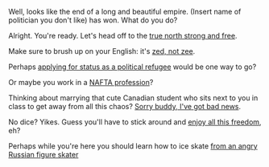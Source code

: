 Well, looks like the end of a long and beautiful empire.
(Insert name of politician you don't like) has won. What do you do?

Alright. You're ready. 
Let's head off to the [true north strong and free](https://www.youtube.com/watch?v=9yFs7K27kZI).

Make sure to brush up on your English: it's [zed, not zee](https://www.youtube.com/watch?v=BRI-A3vakVg).

Perhaps [applying for status as a political refugee](http://www.cic.gc.ca/english/refugees/outside/index.asp) 
would be one way to go?

Or maybe you work in a [NAFTA profession](http://www.cic.gc.ca/english/work/special-business.asp)?

Thinking about marrying that cute Canadian student 
who sits next to you in class to get away from all this chaos? 
[Sorry buddy, I've got bad news](http://www.cic.gc.ca/english/helpcentre/answer.asp?qnum=357&top=5).

No dice? Yikes. 
Guess you'll have to stick around and 
[enjoy all this freedom](http://weknowmemes.com/wp-content/uploads/2011/12/damn-right-im-free-this-is-america.png), eh?

Perhaps while you're here you should learn how to ice skate [from an angry Russian figure skater](https://www.youtube.com/watch?v=dvgotTwfdxY)

